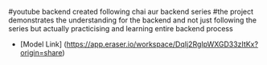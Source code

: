 #youtube backend created following chai aur backend series
#the project demonstrates the understanding for the backend and not just following the series but actually practicising and learning entire backend process

- [Model Link] (https://app.eraser.io/workspace/DqIj2RgIpWXGD33zItKx?origin=share)